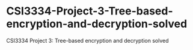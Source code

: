 # CSI3334-Project-3-Tree-based-encryption-and-decryption-solved
CSI3334 Project 3: Tree-based encryption and decryption solved
